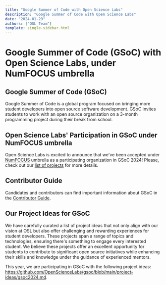 ```yaml
---
title: "Google Summer of Code with Open Science Labs"
description: "Google Summer of Code with Open Science Labs"
date: "2024-01-29"
authors: ["OSL Team"]
template: single-sidebar.html
---
```


# Google Summer of Code (GSoC) with Open Science Labs, under NumFOCUS umbrella

## Google Summer of Code (GSoC)

Google Summer of Code is a global program focused on bringing more student
developers into open source software development. GSoC invites students to work
with an open source organization on a 3-month programming project during their
break from school.

## Open Science Labs' Participation in GSoC under NumFOCUS umbrella

Open Science Labs is excited to announce that we've been accepted under
[NumFOCUS](https://github.com/numfocus/gsoc) umbrella as a participating
organization in GSoC 2024! Please, check out our
[list of projects](https://github.com/OpenScienceLabs/gsoc/blob/main/project-ideas/gsoc2024.md)
for more details.

## Contributor Guide

Candidates and contributors can find important information about GSoC in the
[Contributor Guide](/opportunities/gsoc/guides/contributor).

## Our Project Ideas for GSoC

We have carefully curated a list of project ideas that not only align with our
vision at OSL but also offer challenging and rewarding experiences for student
developers. These projects span a range of topics and technologies, ensuring
there's something to engage every interested student. We believe these projects
offer an excellent opportunity for students to contribute to significant open
source initiatives while enhancing their skills and knowledge under the guidance
of experienced mentors.

This year, we are participating in GSoC with the following project ideas:
<https://github.com/OpenScienceLabs/gsoc/blob/main/project-ideas/gsoc2024.md>.

<!--
## Our Project Ideas for GSoC

We have carefully curated a list of project ideas that not only align with our
vision at OSL but also offer challenging and rewarding experiences for student
developers. These projects span a range of topics and technologies, ensuring
there's something to engage every interested student. Below is an initial list
of project ideas we plan to submit for GSoC. We believe these projects offer an
excellent opportunity for students to contribute to significant open source
initiatives while enhancing their skills and knowledge under the guidance of
experienced mentors.

### ArtBox

- **Description**: ArtBox is a tool set for handling multimedia files with a
  bunch of useful functions.
- **Project WEB Page**: <https://osl-incubator.github.io/artbox/>
- **Project Ideas**:
  [link](<https://github.com/osl-incubator/artbox/wiki/Google-Summer-of-Code-(GSoc)-%E2%80%90-2024>)

### ArxLang/ASTx

- **Description**: ASTx is an agnostic expression structure for AST. It is
  agnostic because it is not specific to any language, neither to the ArxLang
  project, although its main focus is to provide all needed feature for ArxLang.
- **Project WEB Page**: <https://astx.arxlang.org/>
- **Project Ideas**:
  [link](<https://github.com/arxlang/astx/wiki/Google-Summer-of-Code-(GSoc)-%E2%80%90-2024>)

### Envers

- **Description**: Envers is a command-line tool (CLI) designed to manage and
  version environment variables for different deployment stages such as staging,
  development, and production. It provides a secure and organized way to handle
  environment-specific configurations.
- **Project WEB Page**: <https://osl-incubator.github.io/envers/>
- **Project Ideas**:
  [link](<https://github.com/osl-incubator/envers/wiki/Google-Summer-of-Code-(GSoc)-%E2%80%90-2024>)

### fqlearn

- **Description**: This Project aims to facilitate the teaching of unit
  operations and thermodynamics.
- **Project WEB Page**: <https://osl-pocs.github.io/fqlearn/>
- **Project Ideas**:
  [link](<https://github.com/osl-pocs/fqlearn/wiki/Google-Summer-of-Code-(GSoc)-%E2%80%90-2024>)

### Makim

- **Description**: Makim (or makim) is based on make and focus on improve the
  way to define targets and dependencies. Instead of using the Makefile format,
  it uses yaml format.
- **Project WEB Page**: <https://osl-incubator.github.io/makim/>
- **Project Ideas**:
  [link](<https://github.com/osl-incubator/makim/wiki/Google-Summer-of-Code-(GSoc)-%E2%80%90-2024>)

### noWorkflow

- **Description**: The noWorkflow project aims at allowing scientists to benefit
  from provenance data analysis even when they don't use a workflow system. It
  transparently collects provenance from Python scripts and notebooks and
  provide tools to support the analysis and management of the provenance.
- **Project WEB Page**: <https://gems-uff.github.io/noworkflow/>
- **Project Ideas**:
  [link](https://gist.github.com/JoaoFelipe/ce4cb232deb2c71d4f39afc5cbeefe2b)

### OSL Web Page

- **Description**: OpenScienceLabs web page, is a project that serves as a way
  to present OSL to the world through a web page.
- **Project WEB Page**: <https://opensciencelabs.org/>
- **Project Ideas**:
  [link](<https://github.com/OpenScienceLabs/opensciencelabs.github.io/wiki/Google-Summer-of-Code-(GSoc)-%E2%80%90-2024>)

### PyDataStructs

- **Description**: PyDataStructs project aims to be a Python package for various
  data structures and algorithms (including their parallel implementations).
- **Project WEB Page**: <https://pydatastructs.readthedocs.io/en/latest/>
- **Project Ideas**:
  [link](https://github.com/codezonediitj/pydatastructs/wiki/Google-Summer-of-Code-Project-Ideas)

### SciCookie

- **Description**: SciCookie is a template developed by
  <https://opensciencelabs.org/> that creates projects from project templates.
- **Project WEB Page**: <https://osl-incubator.github.io/scicookie>
- **Project Ideas**:
  [link](<https://github.com/osl-incubator/scicookie/wiki/Google-Summer-of-Code-(GSoc)-%E2%80%90-2024>)

### Sugar

- **Description**: Sugar aims to organize your stack of containers, gathering
  some useful scripts and keeping this information centralized in a
  configuration file. So the command line would be very simple.
- **Project WEB Page**: <https://osl-incubator.github.io/sugar/>
- **Project Ideas**:
  [link](<https://github.com/osl-incubator/sugar/wiki/Google-Summer-of-Code-(GSoc)-%E2%80%90-2024>)
-->
